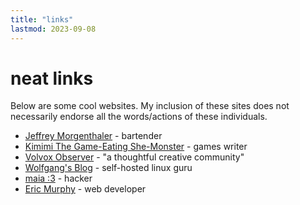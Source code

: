 ```yaml
---
title: "links"
lastmod: 2023-09-08
---
```


# neat links

Below are some cool websites. My inclusion of these sites does not necessarily endorse all the words/actions of these individuals.

- [Jeffrey Morgenthaler](https://jeffreymorgenthaler.com/) - bartender
- [Kimimi The Game-Eating She-Monster](https://kimimithegameeatingshemonster.com/) - games writer
- [Volvox Observer](https://volvox.observer/) - "a thoughtful creative community"
- [Wolfgang's Blog](https://notthebe.ee/) - self-hosted linux guru
- [maia :3](https://maia.crimew.gay/) - hacker
- [Eric Murphy](https://ericmurphy.xyz/) - web developer